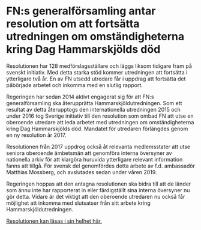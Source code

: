# FN:s generalförsamling antar resolution om att fortsätta utredningen om omständigheterna kring Dag Hammarskjölds död

Resolutionen har 128 medförslagsställare och läggs liksom tidigare fram på svenskt initiativ. Med detta starka stöd kommer utredningen att fortsätta i ytterligare två år. En av FN utsedd utredare får i uppdrag att fortsätta det påbörjade arbetet och inkomma med en slutlig rapport.

Regeringen har sedan 2014 aktivt engagerat sig för att FN:s generalförsamling ska återupprätta Hammarskjöldutredningen. Som ett resultat av detta återupptogs den internationella utredningen 2015 och under 2016 tog Sverige initiativ till den resolution som ombad FN att utse en oberoende utredare att leda arbetet med utredningen om omständigheterna kring Dag Hammarskjölds död. Mandatet för utredaren förlängdes genom en ny resolution år 2017.

Resolutionen från 2017 uppdrog också åt relevanta medlemsstater att utse seniora oberoende ämbetsmän att genomföra interna översyner av nationella arkiv för att klargöra huruvida ytterligare relevant information fanns att tillgå. För svensk del genomfördes detta arbete av f.d. ambassadör Matthias Mossberg, och avslutades sedan under våren 2019.

Regeringen hoppas att den antagna resolutionen ska bidra till att de länder som ännu inte har rapporterat in eller färdigställt sina interna översyner nu gör detta. Vidare är det viktigt att den oberoende utredaren nu också får möjlighet att inkomma med slutsatser från sitt arbete kring Hammarskjöldutredningen.

[Resolutionen kan läsas i sin helhet här.](https://undocs.org/A/74/L.20 "Resolutionen kan läsas i sin helhet här")
